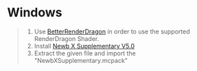 # Windows
> 1. Use [BetterRenderDragon](https://github.com/ddf8196/BetterRenderDragon) in order to use the supported RenderDragon Shader.
> 2. Install [Newb X Supplementary V5.0](https://github.com/IndeedItzGab/Newb-X-Supplementary/releases/tag/V5.0)
> 3. Extract the given file and import the "NewbXSupplementary.mcpack"